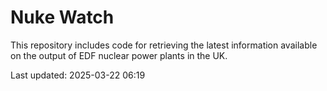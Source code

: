 # Nuke Watch

This repository includes code for retrieving the latest information available on the output of EDF nuclear power plants in the UK.

Last updated: 2025-03-22 06:19